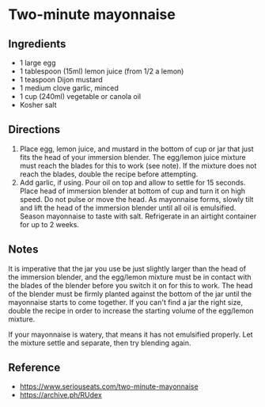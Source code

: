 # Two-minute mayonnaise

## Ingredients

- 1 large egg
- 1 tablespoon (15ml) lemon juice (from 1/2 a lemon)
- 1 teaspoon Dijon mustard
- 1 medium clove garlic, minced
- 1 cup (240ml) vegetable or canola oil
- Kosher salt

## Directions

1. Place egg, lemon juice, and mustard in the bottom of cup or jar that just fits the head of your immersion blender. The egg/lemon juice mixture must reach the blades for this to work (see note). If the mixture does not reach the blades, double the recipe before attempting.
2. Add garlic, if using. Pour oil on top and allow to settle for 15 seconds. Place head of immersion blender at bottom of cup and turn it on high speed. Do not pulse or move the head. As mayonnaise forms, slowly tilt and lift the head of the immersion blender until all oil is emulsified. Season mayonnaise to taste with salt. Refrigerate in an airtight container for up to 2 weeks.

## Notes

It is imperative that the jar you use be just slightly larger than the head of the immersion blender, and the egg/lemon mixture must be in contact with the blades of the blender before you switch it on for this to work. The head of the blender must be firmly planted against the bottom of the jar until the mayonnaise starts to come together. If you can't find a jar the right size, double the recipe in order to increase the starting volume of the egg/lemon mixture.

If your mayonnaise is watery, that means it has not emulsified properly. Let the mixture settle and separate, then try blending again.

## Reference

- <https://www.seriouseats.com/two-minute-mayonnaise>
- <https://archive.ph/RUdex>
